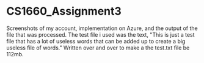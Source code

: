 # CS1660_Assignment3
Screenshots of my account, implementation on Azure, and the output of the file that was processed.
The test file i used was the text, "This is just a test file that has a lot of useless words that can be added up to create a big useless file of words." Written over and over to make a the test.txt file be 112mb. 
